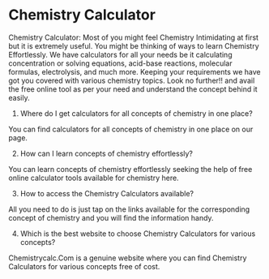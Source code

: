 # Chemistry Calculator

Chemistry Calculator: Most of you might feel Chemistry Intimidating at first but it is extremely useful. You might be thinking of ways to learn Chemistry Effortlessly. We have calculators for all your needs be it calculating concentration or solving equations, acid-base reactions, molecular formulas, electrolysis, and much more. Keeping your requirements we have got you covered with various chemistry topics. Look no further!! and avail the free online tool as per your need and understand the concept behind it easily.

1. Where do I get calculators for all concepts of chemistry in one place?

You can find calculators for all concepts of chemistry in one place on our page.

2. How can I learn concepts of chemistry effortlessly?

You can learn concepts of chemistry effortlessly seeking the help of free online calculator tools available for chemistry here.

3. How to access the Chemistry Calculators available?

All you need to do is just tap on the links available for the corresponding concept of chemistry and you will find the information handy.

4. Which is the best website to choose Chemistry Calculators for various concepts?

Chemistrycalc.Com is a genuine website where you can find Chemistry Calculators for various concepts free of cost.
